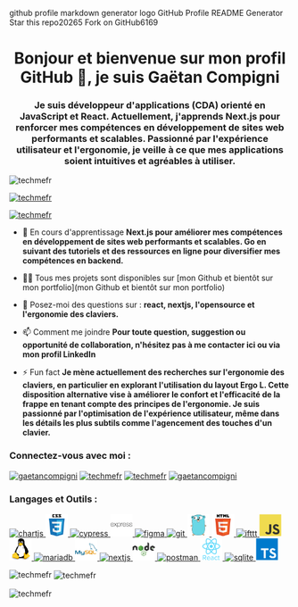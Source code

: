 github profile markdown generator logo
GitHub Profile README Generator
Star this repo20265
Fork on GitHub6169
<h1 align="center">Bonjour et bienvenue sur mon profil GitHub 👋, je suis Gaëtan Compigni</h1>
<h3 align="center">Je suis développeur d'applications (CDA) orienté en JavaScript et React. Actuellement, j'apprends Next.js pour renforcer mes compétences en développement de sites web performants et scalables. Passionné par l'expérience utilisateur et l'ergonomie, je veille à ce que mes applications soient intuitives et agréables à utiliser.</h3>

<p align="left"> <img src="https://komarev.com/ghpvc/?username=techmefr&label=Profile%20views&color=0e75b6&style=flat" alt="techmefr" /> </p>

<p align="left"> <a href="https://github.com/ryo-ma/github-profile-trophy"><img src="https://github-profile-trophy.vercel.app/?username=techmefr" alt="techmefr" /></a> </p>

<p align="left"> <a href="https://twitter.com/techmefr" target="blank"><img src="https://img.shields.io/twitter/follow/techmefr?logo=twitter&style=for-the-badge" alt="techmefr" /></a> </p>

- 🌱 En cours d'apprentissage **Next.js pour améliorer mes compétences en développement de sites web performants et scalables. Go en suivant des tutoriels et des ressources en ligne pour diversifier mes compétences en backend.**

- 👨‍💻 Tous mes projets sont disponibles sur [mon Github et bientôt sur mon portfolio](mon Github et bientôt sur mon portfolio)

- 💬 Posez-moi des questions sur : **react, nextjs, l'opensource et l'ergonomie des claviers.**

- 📫 Comment me joindre **Pour toute question, suggestion ou opportunité de collaboration, n'hésitez pas à me contacter ici ou via mon profil LinkedIn**

- ⚡ Fun fact **Je mène actuellement des recherches sur l'ergonomie des claviers, en particulier en explorant l'utilisation du layout Ergo L. Cette disposition alternative vise à améliorer le confort et l'efficacité de la frappe en tenant compte des principes de l'ergonomie. Je suis passionné par l'optimisation de l'expérience utilisateur, même dans les détails les plus subtils comme l'agencement des touches d'un clavier.**

<h3 align="left">Connectez-vous avec moi :</h3>
<p align="left">
<a href="https://codepen.io/gaetancompigni" target="blank"><img align="center" src="https://raw.githubusercontent.com/rahuldkjain/github-profile-readme-generator/master/src/images/icons/Social/codepen.svg" alt="gaetancompigni" height="30" width="40" /></a>
<a href="https://dev.to/techmefr" target="blank"><img align="center" src="https://raw.githubusercontent.com/rahuldkjain/github-profile-readme-generator/master/src/images/icons/Social/devto.svg" alt="techmefr" height="30" width="40" /></a>
<a href="https://twitter.com/techmefr" target="blank"><img align="center" src="https://raw.githubusercontent.com/rahuldkjain/github-profile-readme-generator/master/src/images/icons/Social/twitter.svg" alt="techmefr" height="30" width="40" /></a>
<a href="https://linkedin.com/in/gaetancompigni" target="blank"><img align="center" src="https://raw.githubusercontent.com/rahuldkjain/github-profile-readme-generator/master/src/images/icons/Social/linked-in-alt.svg" alt="gaetancompigni" height="30" width="40" /></a>
</p>

<h3 align="left">Langages et Outils :</h3>
<p align="left"> <a href="https://www.chartjs.org" target="_blank" rel="noreferrer"> <img src="https://www.chartjs.org/media/logo-title.svg" alt="chartjs" width="40" height="40"/> </a> <a href="https://www.w3schools.com/css/" target="_blank" rel="noreferrer"> <img src="https://raw.githubusercontent.com/devicons/devicon/master/icons/css3/css3-original-wordmark.svg" alt="css3" width="40" height="40"/> </a> <a href="https://www.cypress.io" target="_blank" rel="noreferrer"> <img src="https://raw.githubusercontent.com/simple-icons/simple-icons/6e46ec1fc23b60c8fd0d2f2ff46db82e16dbd75f/icons/cypress.svg" alt="cypress" width="40" height="40"/> </a> <a href="https://expressjs.com" target="_blank" rel="noreferrer"> <img src="https://raw.githubusercontent.com/devicons/devicon/master/icons/express/express-original-wordmark.svg" alt="express" width="40" height="40"/> </a> <a href="https://www.figma.com/" target="_blank" rel="noreferrer"> <img src="https://www.vectorlogo.zone/logos/figma/figma-icon.svg" alt="figma" width="40" height="40"/> </a> <a href="https://git-scm.com/" target="_blank" rel="noreferrer"> <img src="https://www.vectorlogo.zone/logos/git-scm/git-scm-icon.svg" alt="git" width="40" height="40"/> </a> <a href="https://golang.org" target="_blank" rel="noreferrer"> <img src="https://raw.githubusercontent.com/devicons/devicon/master/icons/go/go-original.svg" alt="go" width="40" height="40"/> </a> <a href="https://www.w3.org/html/" target="_blank" rel="noreferrer"> <img src="https://raw.githubusercontent.com/devicons/devicon/master/icons/html5/html5-original-wordmark.svg" alt="html5" width="40" height="40"/> </a> <a href="https://ifttt.com/" target="_blank" rel="noreferrer"> <img src="https://www.vectorlogo.zone/logos/ifttt/ifttt-ar21.svg" alt="ifttt" width="40" height="40"/> </a> <a href="https://developer.mozilla.org/en-US/docs/Web/JavaScript" target="_blank" rel="noreferrer"> <img src="https://raw.githubusercontent.com/devicons/devicon/master/icons/javascript/javascript-original.svg" alt="javascript" width="40" height="40"/> </a> <a href="https://www.linux.org/" target="_blank" rel="noreferrer"> <img src="https://raw.githubusercontent.com/devicons/devicon/master/icons/linux/linux-original.svg" alt="linux" width="40" height="40"/> </a> <a href="https://mariadb.org/" target="_blank" rel="noreferrer"> <img src="https://www.vectorlogo.zone/logos/mariadb/mariadb-icon.svg" alt="mariadb" width="40" height="40"/> </a> <a href="https://www.mysql.com/" target="_blank" rel="noreferrer"> <img src="https://raw.githubusercontent.com/devicons/devicon/master/icons/mysql/mysql-original-wordmark.svg" alt="mysql" width="40" height="40"/> </a> <a href="https://nextjs.org/" target="_blank" rel="noreferrer"> <img src="https://cdn.worldvectorlogo.com/logos/nextjs-2.svg" alt="nextjs" width="40" height="40"/> </a> <a href="https://nodejs.org" target="_blank" rel="noreferrer"> <img src="https://raw.githubusercontent.com/devicons/devicon/master/icons/nodejs/nodejs-original-wordmark.svg" alt="nodejs" width="40" height="40"/> </a> <a href="https://postman.com" target="_blank" rel="noreferrer"> <img src="https://www.vectorlogo.zone/logos/getpostman/getpostman-icon.svg" alt="postman" width="40" height="40"/> </a> <a href="https://reactjs.org/" target="_blank" rel="noreferrer"> <img src="https://raw.githubusercontent.com/devicons/devicon/master/icons/react/react-original-wordmark.svg" alt="react" width="40" height="40"/> </a> <a href="https://www.sqlite.org/" target="_blank" rel="noreferrer"> <img src="https://www.vectorlogo.zone/logos/sqlite/sqlite-icon.svg" alt="sqlite" width="40" height="40"/> </a> <a href="https://www.typescriptlang.org/" target="_blank" rel="noreferrer"> <img src="https://raw.githubusercontent.com/devicons/devicon/master/icons/typescript/typescript-original.svg" alt="typescript" width="40" height="40"/> </a> </p>

<p><img align="left" src="https://github-readme-stats.vercel.app/api/top-langs?username=techmefr&show_icons=true&locale=en&layout=compact" alt="techmefr" /></p>

<p>&nbsp;<img align="center" src="https://github-readme-stats.vercel.app/api?username=techmefr&show_icons=true&locale=en" alt="techmefr" /></p>

<p><img align="center" src="https://github-readme-streak-stats.herokuapp.com/?user=techmefr&" alt="techmefr" /></p>
